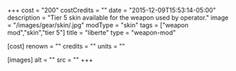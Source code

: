 +++
cost = "200"
costCredits = ""
date = "2015-12-09T15:53:14-05:00"
description = "Tier 5 skin available for the weapon used by operator."
image = "/images/gear/skin/.jpg"
modType = "skin"
tags = ["weapon mod","skin","tier 5"]
title = "liberte"
type = "weapon-mod"

[cost]
  renown = ""
  credits = ""
  units = ""

[images]
  alt = ""
  src = ""
+++
